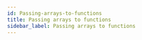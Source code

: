 ```yaml
---
id: Passing-arrays-to-functions
title: Passing arrays to functions
sidebar_label: Passing arrays to functions
---
```



#
